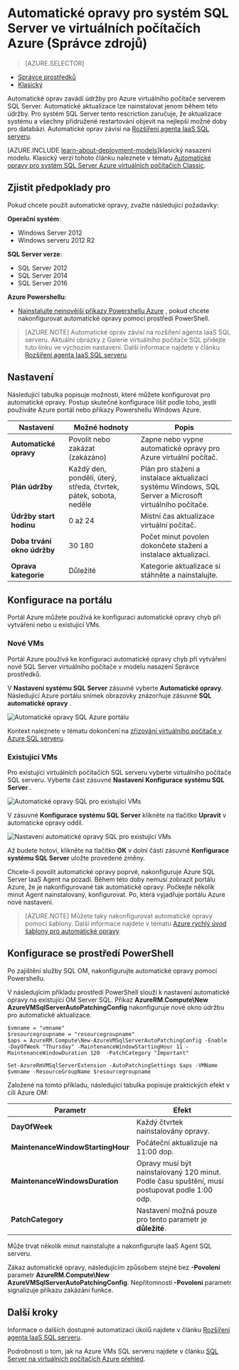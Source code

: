 <properties
    pageTitle="Automatické opravy pro SQL Server VMs (Správce zdrojů) | Microsoft Azure"
    description="Tento článek vysvětluje funkce Automatické opravy pro SQL Server virtuálních počítačích spuštěné v Azure pomocí Správce prostředků."
    services="virtual-machines-windows"
    documentationCenter="na"
    authors="rothja"
    manager="jhubbard"
    editor=""
    tags="azure-resource-manager"/>
<tags
    ms.service="virtual-machines-windows"
    ms.devlang="na"
    ms.topic="article"
    ms.tgt_pltfrm="vm-windows-sql-server"
    ms.workload="infrastructure-services"
    ms.date="08/19/2016"
    ms.author="jroth" />

# <a name="automated-patching-for-sql-server-in-azure-virtual-machines-resource-manager"></a>Automatické opravy pro systém SQL Server ve virtuálních počítačích Azure (Správce zdrojů)

> [AZURE.SELECTOR]
- [Správce prostředků](virtual-machines-windows-sql-automated-patching.md)
- [Klasický](virtual-machines-windows-classic-sql-automated-patching.md)

Automatické oprav zavádí údržby pro Azure virtuálního počítače serverem SQL Server. Automatické aktualizace lze nainstalovat jenom během této údržby. Pro systém SQL Server tento rescriction zaručuje, že aktualizace systému a všechny přidružené restartování objevit na nejlepší možné doby pro databázi. Automatické oprav závisí na [Rozšíření agenta IaaS SQL serveru](virtual-machines-windows-sql-server-agent-extension.md).

[AZURE.INCLUDE [learn-about-deployment-models](../../includes/learn-about-deployment-models-rm-include.md)]klasický nasazení modelu. Klasický verzi tohoto článku naleznete v tématu [Automatické opravy pro systém SQL Server Azure virtuálních počítačích Classic](virtual-machines-windows-classic-sql-automated-patching.md).

## <a name="prerequisites"></a>Zjistit předpoklady pro

Pokud chcete použít automatické opravy, zvažte následující požadavky:

**Operační systém**:

- Windows Server 2012
- Windows serveru 2012 R2

**SQL Server verze**:

- SQL Server 2012
- SQL Server 2014
- SQL Server 2016

**Azure Powershellu**:

- [Nainstalujte nejnovější příkazy Powershellu Azure](../powershell-install-configure.md) , pokud chcete nakonfigurovat automatické opravy pomocí prostředí PowerShell.

>[AZURE.NOTE] Automatické oprav závisí na rozšíření agenta IaaS SQL serveru. Aktuální obrázky z Galerie virtuálního počítače SQL přidejte tuto linku ve výchozím nastavení. Další informace najdete v článku [Rozšíření agenta IaaS SQL serveru](virtual-machines-windows-sql-server-agent-extension.md).

## <a name="settings"></a>Nastavení

Následující tabulka popisuje možnosti, které můžete konfigurovat pro automatické opravy. Postup skutečné konfigurace lišit podle toho, jestli používáte Azure portál nebo příkazy Powershellu Windows Azure.

|Nastavení|Možné hodnoty|Popis|
|---|---|---|
|**Automatické opravy**|Povolit nebo zakázat (zakázáno)|Zapne nebo vypne automatické opravy pro Azure virtuální počítač.|
|**Plán údržby**|Každý den, pondělí, úterý, středa, čtvrtek, pátek, sobota, neděle|Plán pro stažení a instalace aktualizací systému Windows, SQL Server a Microsoft virtuálního počítače.|
|**Údržby start hodinu**|0 až 24|Místní čas aktualizace virtuální počítač.|
|**Doba trvání okno údržby**|30 180|Počet minut povolen dokončete stažení a instalace aktualizací.|
|**Oprava kategorie**|Důležité|Kategorie aktualizace si stáhněte a nainstalujte.|

## <a name="configuration-in-the-portal"></a>Konfigurace na portálu
Portál Azure můžete používá ke konfiguraci automatické opravy chyb při vytváření nebo u existující VMs.

### <a name="new-vms"></a>Nové VMs
Portál Azure používá ke konfiguraci automatické opravy chyb při vytváření nové SQL Server virtuálního počítače v modelu nasazení Správce prostředků.

V **Nastavení systému SQL Server** zásuvné vyberte **Automatické opravy**. Následující Azure portálu snímek obrazovky znázorňuje zásuvné **SQL automatické opravy** .

![Automatické opravy SQL Azure portálu](./media/virtual-machines-windows-sql-automated-patching/azure-sql-arm-patching.png)

Kontext naleznete v tématu dokončení na [zřizování virtuálního počítače v Azure SQL serveru](virtual-machines-windows-portal-sql-server-provision.md).

### <a name="existing-vms"></a>Existující VMs
Pro existující virtuálních počítačích SQL serveru vyberte virtuálního počítače SQL serveru. Vyberte část zásuvné **Nastavení** **Konfigurace systému SQL Server** .

![Automatické opravy SQL pro existující VMs](./media/virtual-machines-windows-sql-automated-patching/azure-sql-rm-patching-existing-vms.png)

V zásuvné **Konfigurace systému SQL Server** klikněte na tlačítko **Upravit** v automatické opravy oddíl.

![Nastavení automatické opravy SQL pro existující VMs](./media/virtual-machines-windows-sql-automated-patching/azure-sql-rm-patching-configuration.png)

Až budete hotovi, klikněte na tlačítko **OK** v dolní části zásuvné **Konfigurace systému SQL Server** uložte provedené změny.

Chcete-li povolit automatické opravy poprvé, nakonfiguruje Azure SQL Server IaaS Agent na pozadí. Během této doby nemusí zobrazit portálu Azure, že je nakonfigurované tak automatické opravy. Počkejte několik minut Agent nainstalovaný, konfigurovat. Po, která vyjadřuje portálu Azure nové nastavení.

>[AZURE.NOTE] Můžete taky nakonfigurovat automatické opravy pomocí šablony. Další informace najdete v tématu [Azure rychlý úvod šablony pro automatické opravy](https://github.com/Azure/azure-quickstart-templates/tree/master/101-vm-sql-existing-autopatching-update).

## <a name="configuration-with-powershell"></a>Konfigurace se prostředí PowerShell

Po zajištění služby SQL OM, nakonfigurujte automatické opravy pomocí Powershellu.

V následujícím příkladu prostředí PowerShell slouží k nastavení automatické opravy na existující OM Server SQL. Příkaz **AzureRM.Compute\New AzureVMSqlServerAutoPatchingConfig** nakonfiguruje nové okno údržbu pro automatické aktualizace.

    $vmname = "vmname"
    $resourcegroupname = "resourcegroupname"
    $aps = AzureRM.Compute\New-AzureVMSqlServerAutoPatchingConfig -Enable -DayOfWeek "Thursday" -MaintenanceWindowStartingHour 11 -MaintenanceWindowDuration 120  -PatchCategory "Important"

    Set-AzureRmVMSqlServerExtension -AutoPatchingSettings $aps -VMName $vmname -ResourceGroupName $resourcegroupname

Založené na tomto příkladu, následující tabulka popisuje praktických efekt v cíli Azure OM:

|Parametr|Efekt|
|---|---|
|**DayOfWeek**|Každý čtvrtek nainstalovány opravy.|
|**MaintenanceWindowStartingHour**|Počáteční aktualizuje na 11:00 dop.|
|**MaintenanceWindowsDuration**|Opravy musí být nainstalovaný 120 minut. Podle času spuštění, musí postupovat podle 1:00 odp.|
|**PatchCategory**|Nastavení možná pouze pro tento parametr je **důležité**.|

Může trvat několik minut nainstalujte a nakonfigurujte IaaS Agent SQL serveru.

Zákaz automatické opravy, následujícím způsobem stejné bez **-Povolení** parametr **AzureRM.Compute\New AzureVMSqlServerAutoPatchingConfig**. Nepřítomnosti **-Povolení** parametr signalizuje příkazu zakázání funkce.

## <a name="next-steps"></a>Další kroky

Informace o dalších dostupné automatizaci úkolů najdete v článku [Rozšíření agenta IaaS SQL serveru](virtual-machines-windows-sql-server-agent-extension.md).

Podrobnosti o tom, jak na Azure VMs SQL serveru najdete v článku [SQL Server na virtuálních počítačích Azure přehled](virtual-machines-windows-sql-server-iaas-overview.md).
